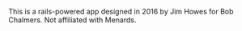 This is a rails-powered app designed in 2016 by Jim Howes for Bob Chalmers. Not affiliated with Menards.